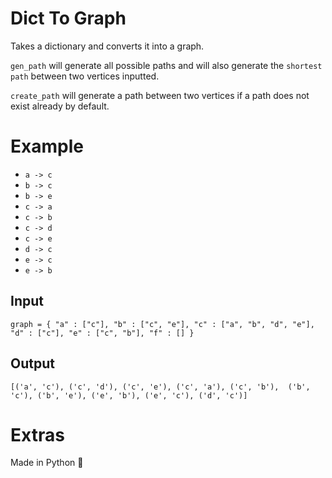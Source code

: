 # Dict To Graph
Takes a dictionary and converts it into a graph.

`gen_path` will generate all possible paths and will also generate the `shortest path` between two vertices inputted. 

`create_path` will generate a path between two vertices if a path does not exist already by default. 

# Example 

- `a -> c `
- `b -> c `
- `b -> e `
- `c -> a `
- `c -> b `
- `c -> d `
- `c -> e `
- `d -> c `
- `e -> c `
- `e -> b `

## Input  
`graph = { "a" : ["c"],
          "b" : ["c", "e"],
          "c" : ["a", "b", "d", "e"],
          "d" : ["c"],
          "e" : ["c", "b"],
          "f" : []
        } `
        
## Output 

`[('a', 'c'), ('c', 'd'), ('c', 'e'), ('c', 'a'), ('c', 'b'), 
('b', 'c'), ('b', 'e'), ('e', 'b'), ('e', 'c'), ('d', 'c')]`



# Extras 

Made in Python 🐍

